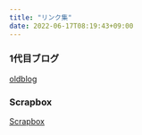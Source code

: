 ```yaml
---
title: "リンク集"
date: 2022-06-17T08:19:43+09:00
---
```


### 1代目ブログ

[oldblog](oldblog/)

### Scrapbox

[Scrapbox](https://scrapbox.io/soracqt)
